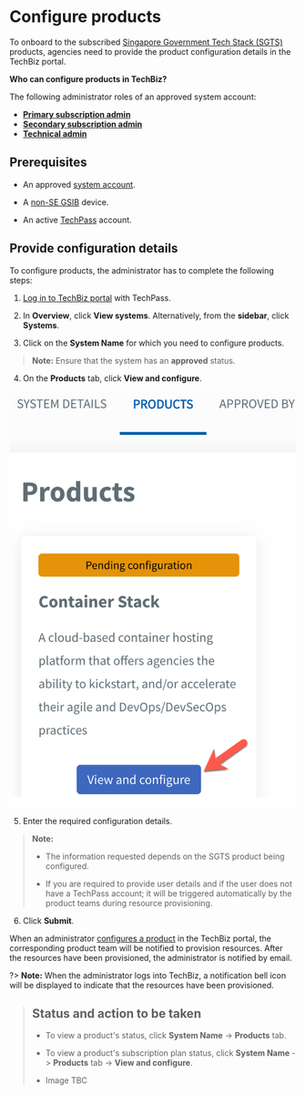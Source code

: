 # Configure products

To onboard to the subscribed [Singapore Government Tech Stack (SGTS)](https://www.developer.tech.gov.sg/singapore-government-tech-stack/overview/index.html) products, agencies need to provide the product configuration details in the TechBiz portal.

**Who can configure products in TechBiz?**

The following administrator roles of an approved system account:

- **[Primary subscription admin](admin-roles-and-permissions)**
- **[Secondary subscription admin](admin-roles-and-permissions)**
- **[Technical admin](admin-roles-and-permissions)**

## Prerequisites

- An approved [system account](glossary).

- A [non-SE GSIB](glossary) device.

- An active [TechPass](https://www.developer.tech.gov.sg/products/categories/digital-identity/techpass/overview.html) account.

## Provide configuration details

To configure products, the administrator has to complete the following steps:

1. [Log in to TechBiz portal](log-in-to-TechBiz-portal) with TechPass.

2. In **Overview**, click **View systems**. Alternatively, from the **sidebar**, click **Systems**.

3. Click on the **System Name** for which you need to configure products.

>**Note:** Ensure that the system has an **approved** status.

4. On the **Products** tab, click **View and configure**.

<kbd>![conf_1](/images/conf_1.png ':size=40%')</kbd>

5. Enter the required configuration details.

>**Note:** 
>
>- The information requested depends on the SGTS product being configured.
>
>- If you are required to provide user details and if the user does not have a TechPass account; it will be triggered automatically by the product teams during resource provisioning.

6. Click **Submit**.

When an administrator [configures a product](#provide-configuration-details) in the TechBiz portal, the corresponding product team will be notified to provision resources. After the resources have been provisioned, the administrator is notified by email.

?> **Note:** When the administrator logs into TechBiz, a notification bell icon will be displayed to indicate that the resources have been provisioned.

>## Status and action to be taken
>
> - To view a product's status, click **System Name** -> **Products** tab.
>
> - To view a product's subscription plan status, click **System Name** -> **Products** tab -> **View and configure**.
>
> - Image TBC

